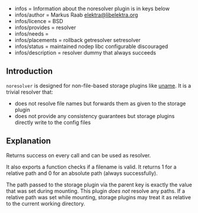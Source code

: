 - infos = Information about the noresolver plugin is in keys below
- infos/author = Markus Raab <elektra@libelektra.org>
- infos/licence = BSD
- infos/provides = resolver
- infos/needs =
- infos/placements = rollback getresolver setresolver
- infos/status = maintained nodep libc configurable discouraged
- infos/description = resolver dummy that always succeeds

## Introduction

`noresolver` is designed for non-file-based storage plugins like [uname](../uname).
It is a trivial resolver that:

- does not resolve file names but forwards them as given to the storage plugin
- does not provide any consistency guarantees but storage plugins directly write to the config files

## Explanation

Returns success on every call and can be used as resolver.

It also exports a function checks if a filename is valid. It returns 1
for a relative path and 0 for an absolute path (always successfully).

The path passed to the storage plugin via the parent key is exactly the value
that was set during mounting. This plugin _does not_ resolve any paths. If a
relative path was set while mounting, storage plugins may treat it as relative
to the current working directory.
